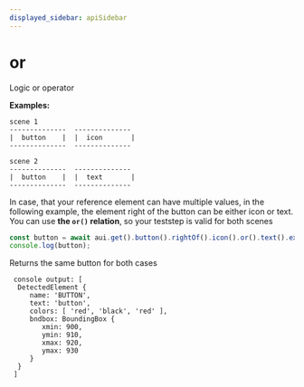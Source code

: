 ```yaml
---
displayed_sidebar: apiSidebar
---
```

# or

Logic or operator

**Examples:**
```text 
scene 1
--------------  --------------
|  button    |  |  icon       |
--------------  --------------

scene 2
--------------  --------------
|  button    |  |  text       |
--------------  --------------

```
In case, that your reference element can have multiple values, in the following example, the element right of the button can be either icon or text.
You can use **the `or()` relation**, so your teststep is valid for both scenes
```typescript 
const button = await aui.get().button().rightOf().icon().or().text().exec();
console.log(button);
```
Returns the same button for both cases
```text 
 console output: [
  DetectedElement {
     name: 'BUTTON',
     text: 'button',
     colors: [ 'red', 'black', 'red' ],
     bndbox: BoundingBox {
        xmin: 900,
        ymin: 910,
        xmax: 920,
        ymax: 930
     }
  }
 ]
```

